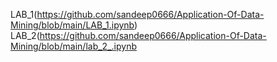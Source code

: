 LAB_1(https://github.com/sandeep0666/Application-Of-Data-Mining/blob/main/LAB_1.ipynb)
LAB_2(https://github.com/sandeep0666/Application-Of-Data-Mining/blob/main/lab_2_.ipynb


